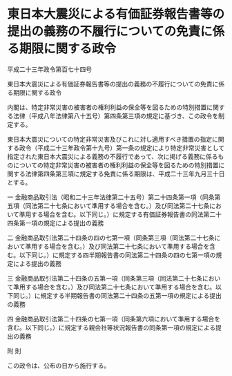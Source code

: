 # 東日本大震災による有価証券報告書等の提出の義務の不履行についての免責に係る期限に関する政令

平成二十三年政令第百七十四号

東日本大震災による有価証券報告書等の提出の義務の不履行についての免責に係る期限に関する政令

内閣は、特定非常災害の被害者の権利利益の保全等を図るための特別措置に関する法律（平成八年法律第八十五号）第四条第三項の規定に基づき、この政令を制定する。

東日本大震災についての特定非常災害及びこれに対し適用すべき措置の指定に関する政令（平成二十三年政令第十九号）第一条の規定により特定非常災害として指定された東日本大震災による義務の不履行であって、次に掲げる義務に係るものについての特定非常災害の被害者の権利利益の保全等を図るための特別措置に関する法律第四条第三項に規定する免責に係る期限は、平成二十三年九月三十日とする。

一 金融商品取引法（昭和二十三年法律第二十五号）第二十四条第一項（同条第五項（同法第二十七条において準用する場合を含む。）及び同法第二十七条において準用する場合を含む。以下同じ。）に規定する有価証券報告書の同法第二十四条第一項の規定による提出の義務

二 金融商品取引法第二十四条の四の七第一項（同条第三項（同法第二十七条において準用する場合を含む。）及び同法第二十七条において準用する場合を含む。以下同じ。）に規定する四半期報告書の同法第二十四条の四の七第一項の規定による提出の義務

三 金融商品取引法第二十四条の五第一項（同条第三項（同法第二十七条において準用する場合を含む。）及び同法第二十七条において準用する場合を含む。以下同じ。）に規定する半期報告書の同法第二十四条の五第一項の規定による提出の義務

四 金融商品取引法第二十四条の七第一項（同条第六項において準用する場合を含む。以下同じ。）に規定する親会社等状況報告書の同条第一項の規定による提出の義務

附 則

この政令は、公布の日から施行する。
